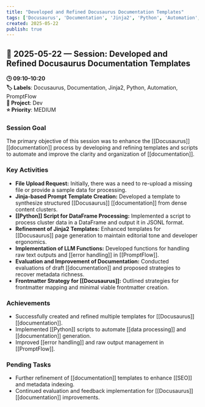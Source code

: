 ```yaml
---
title: "Developed and Refined Docusaurus Documentation Templates"
tags: ['Docusaurus', 'Documentation', 'Jinja2', 'Python', 'Automation', 'PromptFlow']
created: 2025-05-22
publish: true
---
```


## 📅 2025-05-22 — Session: Developed and Refined Docusaurus Documentation Templates

**🕒 09:10–10:20**  
**🏷️ Labels**: Docusaurus, Documentation, Jinja2, Python, Automation, PromptFlow  
**📂 Project**: Dev  
**⭐ Priority**: MEDIUM  


### Session Goal
The primary objective of this session was to enhance the [[Docusaurus]] [[documentation]] process by developing and refining templates and scripts to automate and improve the clarity and organization of [[documentation]].

### Key Activities
- **File Upload Request:** Initially, there was a need to re-upload a missing file or provide a sample data for processing.
- **Jinja-based Prompt Template Creation:** Developed a template to synthesize structured [[Docusaurus]] [[documentation]] from dense content clusters.
- **[[Python]] Script for DataFrame Processing:** Implemented a script to process cluster data in a DataFrame and output it in JSONL format.
- **Refinement of Jinja2 Templates:** Enhanced templates for [[Docusaurus]] page generation to maintain editorial tone and developer ergonomics.
- **Implementation of LLM Functions:** Developed functions for handling raw text outputs and [[error handling]] in [[PromptFlow]].
- **Evaluation and Improvement of Documentation:** Conducted evaluations of draft [[documentation]] and proposed strategies to recover metadata richness.
- **Frontmatter Strategy for [[Docusaurus]]:** Outlined strategies for frontmatter mapping and minimal viable frontmatter creation.

### Achievements
- Successfully created and refined multiple templates for [[Docusaurus]] [[documentation]].
- Implemented [[Python]] scripts to automate [[data processing]] and [[documentation]] generation.
- Improved [[error handling]] and raw output management in [[PromptFlow]].

### Pending Tasks
- Further refinement of [[documentation]] templates to enhance [[SEO]] and metadata indexing.
- Continued evaluation and feedback implementation for [[Docusaurus]] [[documentation]] improvements.
